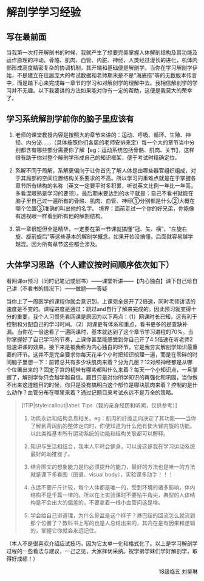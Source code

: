 # 解剖学学习经验

## 写在最前面

当我第一次打开解剖书的时候，我就产生了想要完美掌握人体解剖结构及其功能及运作原理的冲动。骨骼、肌肉、血管、内脏、神经，人类经过漫长的进化，机体内部形成高度精密复杂的协调机制，其开端和基础便是解剖学。当你在学习解剖学伊始，不是建立在往届庞大的考试数据和老师期末是不是“海底捞”等的无数版本传言中，而是踏下心来完成每一章节的学习和对解剖学的理解中去。我相信解剖学的学习并不无趣。以下我要讲的方法如果能对你有一定的帮助，这便是我莫大的荣幸了。

## 学习系统解剖学前你的脑子里应该有

1. 老师的课堂教授内容是按照大的章节来讲的：运动、呼吸、循环、生殖、神经、内分泌……（具体按照你们各届的老师安排来定）每一个大的章节当中分别都含有哪些部分需要你了解【eg：运动系统包括骨骼、肌肉、关节】，这样很有助于你对整个解剖学形成自己的知识框架，便于考试时精确定位。

2. 系解不同于局解，系解更偏向于让你首先了解人体是由哪些器官组织组成，对于其局部的空间位置结构关系要求的不高。所以学习的重难点就是在于掌握各章节所有结构的名称（英文一定要平时多积累，听说英文比例一年比一年高，多看混眼熟是学习的要领）。最后期末要达到的水平就是：自己不看书就能在脑子里自己过一遍所有的骨骼、肌肉、血管、神经①分别都是什么②大概在哪个位置③准确的叫出他的名字。
境界：面前走过一个你的好兄弟，你能像有透视眼一样看到所有他的解剖结构。

3. 第一章很短但全是精华，一定要在第一节课就搞懂“冠、矢、横”，“左旋右旋、旋前旋后”等这些基本的解剖学概念。如果开始没搞懂，后面就容易越学越混。因为所有章节这些都会涉及。

## 大体学习思路（个人建议按时间顺序依次如下）

看网课or预习（同时记笔记或划书）——课堂听讲——【内心独白】课下自己给自己讲（不看书的情况下）——做题——答疑

当你上了一周医学的课程你就会意识到，上课完全是开了2倍速，同时老师讲话的速度是不变的。课程进度是通过：跳过and自行了解来完成的。因此预习就变得十分的重要，我个人习惯先看网课是原因为以下两点：（1）网课时长已知，这有利于控制和分配自己的学习时间。（2）网课更有体系和重点，看书更多的是查缺补漏。当你花一倍速看了一遍网课时，基本就达到了这个章节学习进程的70%。当你掌握好了自己学习的节奏，上课你甚至能感受到你自己开了4.5倍速在听老师2倍速讲课的效果。接下来是被我称为内心独白的环节，它是我夯实解剖学知识最重要的环节。这并不是完全要求你每天花半个小时把知识梳理一遍，而是在零碎的时间脑子里想一下：前臂总共有多少块肌肉来着？分为几层？12对颅神经都是从哪个位置出来的？固定子宫的韧带有哪些都叫什么来着？每天一个小知识点，一旦掌握了，解剖学你只会越学越自信。题目只是对你所学知识的再强化和巩固，当你做不出来这道题目的时候，你只是没有搞明白这个部位是哪块肌肉来着？控制的是什么动作？血管分布在哪里来着？通过记题目来考试永远不是万全的策略。

> [!TIP|style:callout|label: Tips（我的亲身经历和听闻，仅供参考）]
>
> 1. 功能永远和结构息息相关。eg：肌肉的纤维走向决定了其功能——当你了解到背阔肌的整体走向时，你便知道为什么他有使大臂内旋的功能。以此类推基本所有运动系统的功能和结构关联都可以解释。
>
> 2. 知识与生活相结合，我本人平时会健身，可以说这是我在学习运动系统最好的助推器了。
>
> 3. 结合图文的想象能力是你必须提升的能力，最好的方法也是唯一的方法就是课下多看图（图谱、visual body），实验课多动手！！！
>
> 4. 永远不要斤斤计较，每个人体都是唯一的，受到环境的诸多影响，体内结构不是千篇一律的。所以在上实验课时不要钻牛角尖，典型的人体结构是不会出大的偏差的，不要拿着一根小血管问这是啥。
>
> 5. 学会给自己讲道理，为什么骨盆是这个样子？淋巴结的回流怎么就流到那个位置了？教科书上写的也是人总结出来的，其内在是有因果和逻辑的，掌握它你就会永远记住。

（本人不是很喜欢介绍应试技巧，因为它太单一化和格式化了。以上是学习解剖学过程的一些看法与建议，一己之见，大家择优采纳。祝学弟学妹们学好解剖学，取得好成绩！）

<p align="right">18级临五 刘昊琳</p>